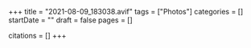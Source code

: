 +++
title = "2021-08-09_183038.avif"
tags = ["Photos"]
categories = []
startDate = ""
draft = false
pages = []

citations = []
+++
